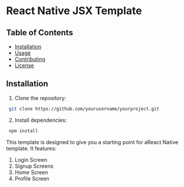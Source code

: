 # React Native JSX Template

## Table of Contents
- [Installation](#installation)
- [Usage](#usage)
- [Contributing](#contributing)
- [License](#license)
## Installation
1. Clone the repository:
```bash
 git clone https://github.com/yourusername/yourproject.git
```

2. Install dependencies:
```bash
 npm install
 ```

This template is designed to give you a starting point for  aReact Native template. It features:
1. Login Screen
2. Signup Screens
3. Home Screen
4. Profile Screen